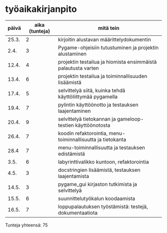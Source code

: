 # työaikakirjanpito

| päivä | aika (tunteja) | mitä tein                                                      |
| ----- | -------------- | -------------------------------------------------------------- |
| 25.3. | 2              | kirjoitin alustavan määrittelydokumentin                       |
| 2.4.  | 3              | Pygame-ohjeisiin tutustuminen ja projektin alustaminen         |
| 12.4. | 4              | projektin testailua ja hiomista ensimmäistä palautusta varten  |
| 13.4. | 6              | projektin testailua ja toiminnallisuuden lisäämistä            |
| 17.4. | 5              | selvittelyä siitä, kuinka tehdä käyttöliittymää pygamella      |
| 19.4. | 7              | pylintin käyttöönotto ja testauksen laajentaminen              |
| 20.4. | 9              | selvittelyä tietokannan ja gameloop-testien käyttöönotosta     |
| 26.4. | 7              | koodin refaktorointia, menu-toiminnallisuutta ja tietokanta    |
| 28.4  | 7              | menu-toiminnallisuutta ja testauksen edistämistä               |
| 3.5.  | 6              | labyrinttivalikko kuntoon, refaktorointia                      |
| 4.5.  | 3              | docstringien lisäämistä, testauksen laajentamista              |
| 14.5. | 3              | pygame_gui kirjaston tutkimista ja selvittelyä                 |
| 15.5. | 6              | suunnittelutyökalun koodaamista                                |
| 16.5. | 7              | loppupalautuksen työstämistä: testejä, dokumentaatiota         |


Tunteja yhteensä: 75             

